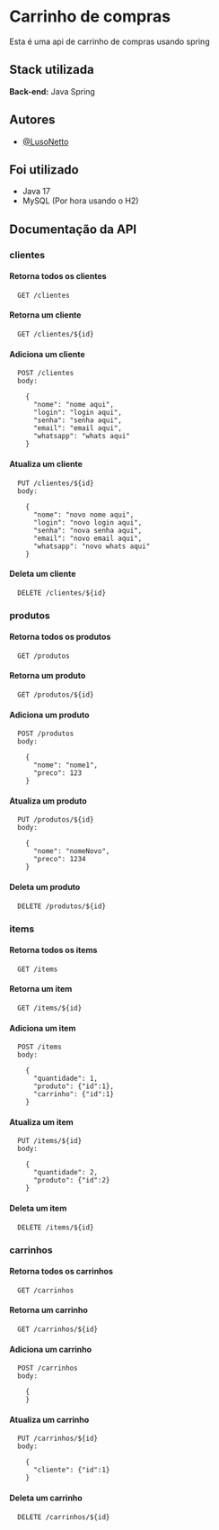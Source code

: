
# Carrinho de compras

Esta é uma api de carrinho de compras usando spring


## Stack utilizada

**Back-end:** Java Spring


## Autores

- [@LusoNetto](https://www.github.com/LusoNetto)


## Foi utilizado

- Java 17
- MySQL (Por hora usando o H2)


## Documentação da API

### clientes

#### Retorna todos os clientes

```http
  GET /clientes
```

#### Retorna um cliente

```http
  GET /clientes/${id}
```

#### Adiciona um cliente

```http
  POST /clientes
  body:

    {
      "nome": "nome aqui",
      "login": "login aqui",
      "senha": "senha aqui",
      "email": "email aqui",
      "whatsapp": "whats aqui"
    }
```

#### Atualiza um cliente

```http
  PUT /clientes/${id}
  body:

    {
      "nome": "novo nome aqui",
      "login": "novo login aqui",
      "senha": "nova senha aqui",
      "email": "novo email aqui",
      "whatsapp": "novo whats aqui"
    }
```

#### Deleta um cliente

```http
  DELETE /clientes/${id}
```
### produtos

#### Retorna todos os produtos

```http
  GET /produtos
```

#### Retorna um produto

```http
  GET /produtos/${id}
```

#### Adiciona um produto

```http
  POST /produtos
  body:

    {
      "nome": "nome1",
      "preco": 123
    }
```

#### Atualiza um produto

```http
  PUT /produtos/${id}
  body:

    {
      "nome": "nomeNovo",
      "preco": 1234
    }
```

#### Deleta um produto

```http
  DELETE /produtos/${id}
```

### items

#### Retorna todos os items

```http
  GET /items
```

#### Retorna um item

```http
  GET /items/${id}
```

#### Adiciona um item

```http
  POST /items
  body:

    {
      "quantidade": 1,
      "produto": {"id":1},
      "carrinho": {"id":1}
    }   
```

#### Atualiza um item

```http
  PUT /items/${id}
  body:

    {
      "quantidade": 2,
      "produto": {"id":2}
    }
```

#### Deleta um item

```http
  DELETE /items/${id}
```

### carrinhos

#### Retorna todos os carrinhos

```http
  GET /carrinhos
```

#### Retorna um carrinho

```http
  GET /carrinhos/${id}
```

#### Adiciona um carrinho

```http
  POST /carrinhos
  body:

    {
    }  
```

#### Atualiza um carrinho

```http
  PUT /carrinhos/${id}
  body:

    {
      "cliente": {"id":1}
    }
```

#### Deleta um carrinho

```http
  DELETE /carrinhos/${id}
```



